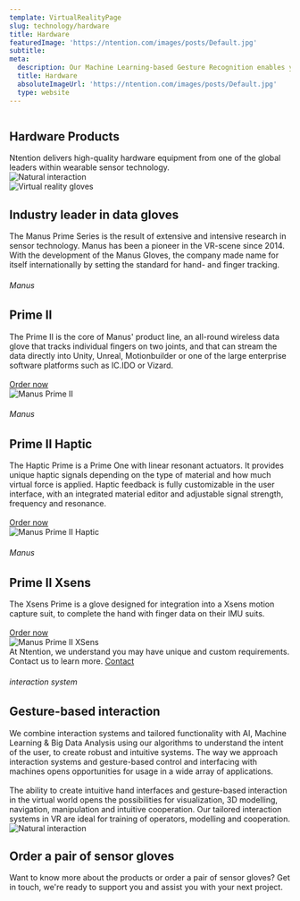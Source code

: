 ```yaml
---
template: VirtualRealityPage
slug: technology/hardware
title: Hardware
featuredImage: 'https://ntention.com/images/posts/Default.jpg'
subtitle:
meta:
  description: Our Machine Learning-based Gesture Recognition enables you to use specific hand movements, like a flick of the wrist or a set of finger movements, to control an AR/VR application. This intuitive  way of interaction lets  the user “show” the software what to do, rather than using a set of button clicks, levers or sticks to control the software.
  title: Hardware
  absoluteImageUrl: 'https://ntention.com/images/posts/Default.jpg'
  type: website
---
```


<div class="tech-margin">
<div class="full-width technology-section-black">
    <div class="column">
        <div class="container hover-image">
        <h2>Hardware Products</h2>
        Ntention delivers high-quality hardware equipment from one of the global leaders within wearable sensor technology.  
        </div>
        <div class="column3 left space-20t mobile-small">
          <img src="/images/technology/certified-dealer-white.png" alt="Natural interaction">
        </div>
    </div>
    <div class="column">
        <div class="container">
            <img src="/images/technology/Manus-Prime-Haptic.jpg" alt="Virtual reality gloves">
        </div>
    </div>
</div>
</div>

<div class="section">
    <div class="taCenter">
        <h2>Industry leader in data gloves</h2>
        <div class="container skinnier">
        The Manus Prime Series is the result of extensive and intensive research in sensor technology. Manus has been a pioneer in the VR-scene since 2014. With the development of the Manus Gloves, the company made name for itself internationally by setting the standard for hand- and finger tracking.
        </div>
</div>

<div class="row space-100t reverse">
<div class="column links">
    <h6>Manus</h6>
    <h2>Prime II</h2>
    The Prime II is the core of Manus' product line, an
    all-round wireless data glove that tracks individual
    fingers on two joints, and that can stream the
    data directly into Unity, Unreal, Motionbuilder or
    one of the large enterprise software platforms
    such as IC.IDO or Vizard.<br><br>  
    <a class="button left" href="#order">Order now</a>
</div>
<div class="column">
    <div class="container">
      <img src="/images/technology/Prime-2.jpg" alt="Manus Prime II">
    </div>
</div>
</div>

<div class="row reverse">
<div class="column">
    <h6>Manus</h6>
    <h2>Prime II Haptic</h2>
    The Haptic Prime is a Prime One with linear resonant
    actuators. It provides unique haptic signals depending on
    the type of material and how much virtual force is applied.
    Haptic feedback is fully customizable in the user interface,
    with an integrated material editor and adjustable signal
    strength, frequency and resonance.<br><br>
    <a class="button left" href="#order">Order now</a>
</div>
<div class="column">
    <div class="container">
      <img src="/images/technology/Prime-2-Haptic.jpg" alt="Manus Prime II Haptic">
    </div>
</div>
</div>

<div class="row reverse">
<div class="column">
    <h6>Manus</h6>
    <h2>Prime II Xsens</h2>
    The Xsens Prime is a glove designed for
    integration into a Xsens motion capture suit, to
    complete the hand with finger data on their IMU
    suits.<br><br>
    <a class="button left" href="#order">Order now</a>
</div>
<div class="column">
    <div class="container">
      <img src="/images/technology/Prime-2-xsens.jpg" alt="Manus Prime II XSens">
    </div>
</div>
</div>

<div class="section">
    <div class="full-width">
        <div class="container mobile-contact-container">
            At Ntention, we understand you may have unique and custom requirements. Contact us to learn more.
            <a class="button right mobile-contact" href="/contact">Contact</a>
        </div>
    </div>
</div>

<div class="row space-100t space-100b">
<h6>interaction system</h6>
<h2>Gesture-based interaction</h2>
<div class="column">
    <div class="container">
      We combine interaction systems and tailored functionality with AI, Machine Learning & Big Data Analysis using our algorithms to understand the intent of the user, to create robust and intuitive systems. The  way  we  approach  interaction  systems  and  gesture-based  control  and  interfacing  with machines opens opportunities for usage in a wide array of applications.<br><br>
      The ability to create intuitive hand   interfaces   and   gesture-based interaction  in  the  virtual  world  opens  the  possibilities  for  visualization,  3D  modelling, navigation,  manipulation  and  intuitive  cooperation.  Our tailored interaction  systems  in  VR are ideal  for training  of  operators,  modelling  and  cooperation.
    </div>
</div>
<div class="column">
    <div class="container">
        <img src="/images/technology/Manus-Prime-Haptic.jpg" alt="Natural interaction">
    </div>
</div>
</div>

<div class="row">
    <div class="taCenter" id="order">
        <h2>Order a pair of sensor gloves</h2>
        <div class="container skinnier">
        Want to know more about the products or order a pair of sensor gloves? Get in touch, we're ready to support you and assist you with your next project.
        </div>
</div>
